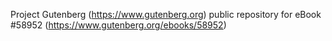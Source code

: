 Project Gutenberg (https://www.gutenberg.org) public repository for
eBook #58952 (https://www.gutenberg.org/ebooks/58952)
